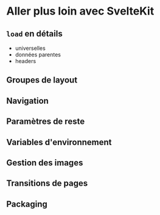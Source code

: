 # Aller plus loin avec SvelteKit

## `load` en détails

- universelles
- données parentes
- headers

## Groupes de layout

## Navigation

## Paramètres de reste

## Variables d'environnement

## Gestion des images

## Transitions de pages

## Packaging
